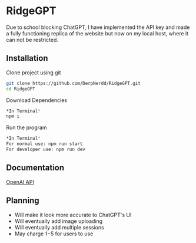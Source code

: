 
# RidgeGPT

Due to school blocking ChatGPT, I have implemented the API key and made a fully functioning replica of the website but now on my local host, where it can not be restricted.


## Installation

Clone project using git

```bash
git clone https://github.com/DerpNerdd/RidgeGPT.git
cd RidgeGPT
```

Download Dependencies
```bash
*In Terminal*
npm i 
```

Run the program

```bash
*In Terminal*
For normal use: npm run start
For developer use: npm run dev
```
## Documentation

[OpenAI API](https://platform.openai.com/docs/api-reference/introduction)


## Planning

- Will make it look more accurate to ChatGPT's UI
- Will eventually add image uploading 
- Will eventually add multiple sessions
- May charge $1-$5 for users to use

